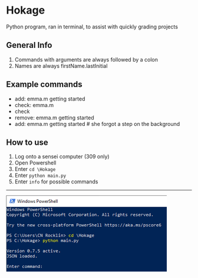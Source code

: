 # Hokage
Python program, ran in terminal, to assist with quickly grading projects
## General Info
1. Commands with arguments are always followed by a colon
2. Names are always firstName.lastInitial
## Example commands
* add: emma.m getting started
* check: emma.m
* check
* remove: emma.m getting started
* add: emma.m getting started # she forgot a step on the background
## How to use
1. Log onto a sensei computer (309 only)
2. Open Powershell
3. Enter `cd \Hokage`
4. Enter `python main.py`
5. Enter `info` for possible commands
---
![howto](/howto.png)
